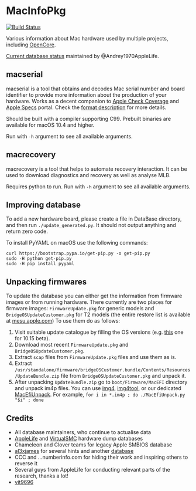 MacInfoPkg
==========

[![Build Status](https://travis-ci.com/acidanthera/MacInfoPkg.svg?branch=master)](https://travis-ci.com/acidanthera/MacInfoPkg)

Various information about Mac hardware used by multiple projects,
including [OpenCore](https://github.com/acidanthera/OpenCorePkg).

[Current database status](https://docs.google.com/spreadsheets/d/1kGFz3_kp5xCDRRQpfnIUOvbiHXTmxEgyx97u73ImXXE/edit#gid=0) maintained by @Andrey1970AppleLife.

## macserial

macserial is a tool that obtains and decodes Mac serial number and board identifier to provide more information about the production of your hardware. Works as a decent companion to [Apple Check Coverage](https://checkcoverage.apple.com) and [Apple Specs](http://support-sp.apple.com/sp/index?page=cpuspec&cc=HTD5) portal. Check the [format description](https://github.com/acidanthera/MacInfoPkg/blob/master/macserial/FORMAT.md) for more details.

Should be built with a compiler supporting C99. Prebuilt binaries are available for macOS 10.4 and higher.

Run with `-h` argument to see all available arguments.

## macrecovery

macrecovery is a tool that helps to automate recovery interaction. It can be used to download diagnostics and recovery as well as analyse MLB.

Requires python to run. Run with `-h` argument to see all available arguments.

## Improving database

To add a new hardware board, please create a file in DataBase
directory, and then run `./update_generated.py`. It should not
output anything and return zero code.

To install PyYAML on macOS use the following commands:

```
curl https://bootstrap.pypa.io/get-pip.py -o get-pip.py
sudo -H python get-pip.py
sudo -H pip install pyyaml
```

## Unpacking firmwares

To update the database you can either get the information from firmware images or from
running hardware. There currently are two places for firmware images: `FirmwareUpdate.pkg`
for generic models and `BridgeOSUpdateCustomer.pkg` for T2 models (the entire restore list
is available at [mesu.apple.com](https://mesu.apple.com/assets/bridgeos/com_apple_bridgeOSIPSW/com_apple_bridgeOSIPSW.xml)) 
To use them do as follows:

1. Visit suitable update catalogue by filling the OS versions (e.g. [this](https://swscan.apple.com/content/catalogs/others/index-10.15seed-10.15-10.14-10.13-10.12-10.11-10.10-10.9-mountainlion-lion-snowleopard-leopard.merged-1.sucatalog.gz) one for 10.15 beta).
2. Download most recent `FirmwareUpdate.pkg` and `BridgeOSUpdateCustomer.pkg`.
3. Extract `scap` files from `FirmwareUpdate.pkg` files and use them as is.
4. Extract `/usr/standalone/firmware/bridgeOSCustomer.bundle/Contents/Resources/UpdateBundle.zip`
   file from `BridgeOSUpdateCustomer.pkg` and unpack it.
5. After unpacking `UpdateBundle.zip` go to `boot/Firmware/MacEFI` directory and unpack im4p files.
   You can use [img4](https://github.com/xerub/img4lib), [img4tool](https://github.com/tihmstar/img4tool), or our dedicated [MacEfiUnpack](https://github.com/acidanthera/OcSupportPkg/blob/master/Utilities/MacEfiUnpack/MacEfiUnpack.py). For example, `for i in *.im4p ; do ./MacEfiUnpack.py "$i" ; done`

## Credits

* All database maintainers, who continue to actualise data
* [AppleLife](https://applelife.ru/threads/dampy-originalnyx-makov.2943712) and [VirtualSMC](https://github.com/acidanthera/VirtualSMC/tree/master/Docs) hardware dump databases
* Chameleon and Clover teams for legacy Apple SMBIOS database
* [al3xjames](https://github.com/al3xtjames) for several hints and another [database](https://github.com/al3xtjames/MacGen)
* CCC and ...numberinfo.com for hiding their work and inspiring others to reverse it
* Several guys from AppleLife for conducting relevant parts of the research, thanks a lot!
* [vit9696](https://github.com/vit9696)

